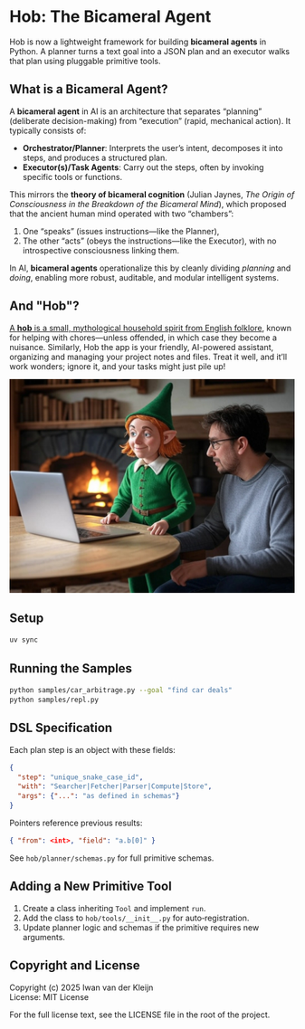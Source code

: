 # Hob: The Bicameral Agent

Hob is now a lightweight framework for building **bicameral agents** in Python. A planner turns a text goal into a JSON plan and an executor walks that plan using pluggable primitive tools.

## What is a Bicameral Agent?

A **bicameral agent** in AI is an architecture that separates “planning” (deliberate decision-making) from “execution” (rapid, mechanical action). It typically consists of:

* **Orchestrator/Planner**: Interprets the user’s intent, decomposes it into steps, and produces a structured plan.
* **Executor(s)/Task Agents**: Carry out the steps, often by invoking specific tools or functions.

This mirrors the **theory of bicameral cognition** (Julian Jaynes, *The Origin of Consciousness in the Breakdown of the Bicameral Mind*), which proposed that the ancient human mind operated with two “chambers”:

1. One “speaks” (issues instructions—like the Planner),
2. The other “acts” (obeys the instructions—like the Executor),
   with no introspective consciousness linking them.

In AI, **bicameral agents** operationalize this by cleanly dividing *planning* and *doing*, enabling more robust, auditable, and modular intelligent systems.

## And "Hob"?

[A **hob** is a small, mythological household spirit from English folklore](https://en.wikipedia.org/wiki/Hob_(folklore)), known for helping with chores—unless offended, in which case they become a nuisance. Similarly, Hob the app is your friendly, AI-powered assistant, organizing and managing your project notes and files. Treat it well, and it’ll work wonders; ignore it, and your tasks might just pile up!

![Hob](images/hob.png)

## Setup

```bash
uv sync
```

## Running the Samples

```bash
python samples/car_arbitrage.py --goal "find car deals"
python samples/repl.py
```

## DSL Specification

Each plan step is an object with these fields:

```json
{
  "step": "unique_snake_case_id",
  "with": "Searcher|Fetcher|Parser|Compute|Store",
  "args": {"...": "as defined in schemas"}
}
```

Pointers reference previous results:

```json
{ "from": <int>, "field": "a.b[0]" }
```

See `hob/planner/schemas.py` for full primitive schemas.

## Adding a New Primitive Tool

1. Create a class inheriting `Tool` and implement `run`.
2. Add the class to `hob/tools/__init__.py` for auto‑registration.
3. Update planner logic and schemas if the primitive requires new arguments.


## Copyright and License

Copyright (c) 2025 Iwan van der Kleijn  
License: MIT License  

For the full license text, see the LICENSE file in the root of the project.

